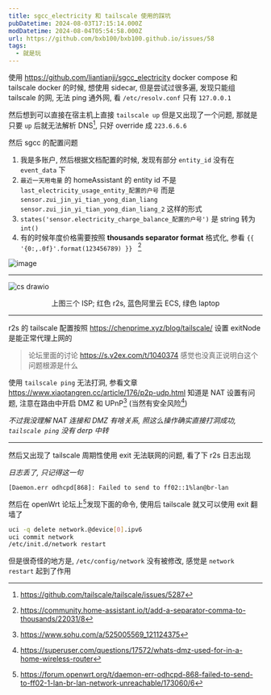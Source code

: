 ```yaml
---
title: sgcc_electricity 和 tailscale 使用的踩坑
pubDatetime: 2024-08-03T17:15:14.000Z
modDatetime: 2024-08-04T05:54:58.000Z
url: https://github.com/bxb100/bxb100.github.io/issues/58
tags:
  - 就是玩
---
```


使用 https://github.com/liantianji/sgcc_electricity docker compose 和 tailscale docker 的时候, 想使用 sidecar, 但是尝试过很多遍, 发现只能组 tailscale 的网, 无法 ping 通外网, 看 `/etc/resolv.conf` 只有 `127.0.0.1`

然后想到可以直接在宿主机上直接 `tailscale up` 但是又出现了一个问题, 那就是只要 `up` 后就无法解析 DNS[^1], 只好 override 成 `223.6.6.6`

然后 sgcc 的配置问题

1. 我是多账户, 然后根据文档配置的时候, 发现有部分 `entity_id` 没有在 `event_data` 下
2. `最近一天用电量` 的 homeAssistant 的 entity id 不是 `last_electricity_usage_entity_配置的户号` 而是 `sensor.zui_jin_yi_tian_yong_dian_liang` `sensor.zui_jin_yi_tian_yong_dian_liang_2` 这样的形式
3. `states('sensor.electricity_charge_balance_配置的户号')` 是 string 转为 `int()`
4. 有的时候年度价格需要按照 **thousands separator format** 格式化, 参看 `{{ '{0:,.0f}'.format(123456789) }} ` [^2]

![image](https://github.com/user-attachments/assets/b8cb133d-430b-4840-9b38-cd4bac0fd92d)

---

<a id='issuecomment-2267200536'></a>
![cs drawio](https://github.com/user-attachments/assets/06abce43-3f2c-43f7-b558-de4f1a68849e)

<p align="center">上图三个 ISP; 红色 r2s, 蓝色阿里云 ECS, 绿色 laptop</p>

---

r2s 的 tailscale 配置按照 https://chenprime.xyz/blog/tailscale/ 设置 exitNode 是能正常代理上网的

> 论坛里面的讨论 https://s.v2ex.com/t/1040374 感觉也没真正说明白这个问题根源是什么

使用 `tailscale ping` 无法打洞, 参看文章 https://www.xiaotangren.cc/article/176/p2p-udp.html 知道是 NAT 设置有问题, 注意在路由中开启 DMZ 和 UPnP[^3] (当然有安全风险[^4])

_不过我没理解 NAT 连接和 DMZ 有啥关系, 照这么操作确实直接打洞成功, `tailscale ping` 没有 derp 中转_

---

<a id='issuecomment-2267353377'></a>
然后又出现了 tailscale 周期性使用 exit 无法联网的问题, 看了下 r2s 日志出现

_日志丢了, 只记得这一句_

```log
[Daemon.err odhcpd[868]: Failed to send to ff02::1%lan@br-lan
```

然后在 openWrt 论坛上[^5]发现下面的命令, 使用后 tailscale 就又可以使用 exit 翻墙了

```sh
uci -q delete network.@device[0].ipv6
uci commit network
/etc/init.d/network restart
```

但是很奇怪的地方是, `/etc/config/network` 没有被修改, 感觉是 `network restart` 起到了作用

[^1]: https://github.com/tailscale/tailscale/issues/5287

[^2]: https://community.home-assistant.io/t/add-a-separator-comma-to-thousands/22031/8

[^3]: https://www.sohu.com/a/525005569_121124375

[^4]: https://superuser.com/questions/17572/whats-dmz-used-for-in-a-home-wireless-router

[^5]: https://forum.openwrt.org/t/daemon-err-odhcpd-868-failed-to-send-to-ff02-1-lan-br-lan-network-unreachable/173060/6
